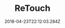 ---
path: "/retouch"
date: "2018-04-23T22:12:03.284Z"
title: "ReTouch"
tags: ["Machine Learning", "Tools"]
thumbnail: "https://i.imgur.com/4POhrUh.gif"
cover: "shining.jpg"
embed: '<iframe width="100%" height="450" src="https://www.youtube.com/embed/CAsy_jm85ZY?rel=0&amp;controls=0&amp;showinfo=0" frameborder="0" allow="autoplay; encrypted-media" allowfullscreen></iframe>'
about: "ReTouch is an OpenGL application that enables editing and retouching of images using depth-maps in 2.5D. The depth maps are generated by Volume, a state of the art tool, that uses a CNN (Convolutional Neural Network) to predict depth-maps from 2D images . ReTouch uses these depth-maps to enable the addition of depth of field and color retouching for the foreground and background separately."
links: [['Github', 'https://github.com/juniorxsound/ReTouch']]
components: [['code', 'C++, GLSL'], ['software', 'Volume'], ['3d', 'OpenGL']]
credits: 'Developed by under the advisement of Prof. Ken Perlin and Prof. Daniele Panozzo @ Computer Science Department, New York University'
press: []
excerpt: "Edit and retouch any image in 2.5D."
---
